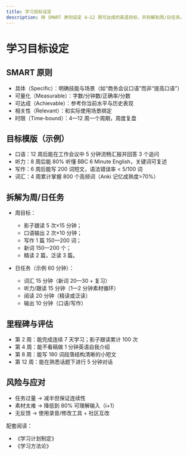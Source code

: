 ```yaml
---
title: 学习目标设定
description: 用 SMART 原则设定 4—12 周可达成的英语目标，并拆解到周/日任务。
---
```


# 学习目标设定

## SMART 原则

- 具体（Specific）：明确技能与场景（如“商务会议口语”而非“提高口语”）
- 可量化（Measurable）：字数/分钟数/正确率/分数
- 可达成（Achievable）：参考你当前水平与历史表现
- 相关性（Relevant）：和实际使用场景绑定
- 时限（Time-bound）：4—12 周一个周期，周度复盘

## 目标模版（示例）

- 口语：12 周后能在工作会议中 5 分钟流畅汇报并回答 3 个追问
- 听力：8 周后能 80% 听懂 BBC 6 Minute English，关键词可复述
- 写作：6 周后能写 200 词短文，语法错误率 < 5/100 词
- 词汇：4 周累计掌握 800 个高频词（Anki 记忆成熟度>70%）

## 拆解为周/日任务

- 周目标：
  - 影子跟读 5 次×15 分钟；
  - 口语输出 2 次×10 分钟；
  - 写作 1 篇 150—200 词；
  - 新词 150—200 个；
  - 精读 2 篇，泛读 3 篇。

- 日任务（示例 60 分钟）：
  - 词汇 15 分钟（新词 20—30 + 复习）
  - 听力/跟读 15 分钟（1—2 分钟素材循环）
  - 阅读 20 分钟（精读或泛读）
  - 输出 10 分钟（口语/写作）

## 里程碑与评估

- 第 2 周：能完成连续 7 天学习；影子跟读累计 100 次
- 第 4 周：能不看稿做 1 分钟英语自我介绍
- 第 8 周：能写 180 词段落结构清晰的小短文
- 第 12 周：能在熟悉话题下进行 5 分钟对话

## 风险与应对

- 任务过量 → 减半但保证连续性
- 素材太难 → 降低到 80% 可理解输入（i+1）
- 无反馈 → 使用录音/修改工具 + 社区互改

配套阅读：

- 《学习计划制定》
- 《学习方法论》


